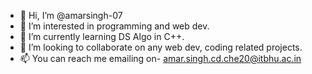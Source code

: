 - 👋 Hi, I’m @amarsingh-07
- 👀 I’m interested in programming and web dev.
- 🌱 I’m currently learning DS Algo in C++.
- 💞️ I’m looking to collaborate on any web dev, coding related projects.
- 📫 You can reach me emailing on- amar.singh.cd.che20@itbhu.ac.in

<!---
amarsingh-07/amarsingh-07 is a ✨ special ✨ repository because its `README.md` (this file) appears on your GitHub profile.
You can click the Preview link to take a look at your changes.
--->
